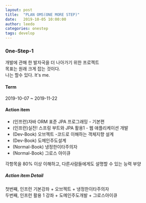 ```yaml
---
layout: post
title:  "PLAN OMS(ONE MORE STEP)"
date:   2019-10-05 10:00:00
author: leedo
categories: onestep
tags: develop
---
```


### 0ne-Step-1
개발에 관해 한 발자국을 더 나아가기 위한 프로젝트   
목표는 원래 크게 잡는 것이다.   
나는 할수 있다. It's me.


#### Term
2019-10-07 ~ 2019-11-22


#### Action item
- (인프런)자바 ORM 표준 JPA 프로그래밍 - 기본편
- (인프런)실전! 스프링 부트와 JPA 활용1 - 웹 애플리케이션 개발
- (Dev-Book) 오브젝트 -코드로 이해하는 객체지향 설계
- (Dev-Book) 도메인주도설계
- (Normal-Book) 냉정한이타주의자
- (Normal-Book) 그로스 아이큐

각항목을 80% 이상 이해하고, 다른사람들에게도 설명할 수 있는 능력 부양


##### Action item Detail 
첫번째, 인프런 기본강좌 + 오브젝트 + 냉정한이타주의자  
두번째, 인프런 활용 1 강좌 + 도메인주도개발 + 그로스아이큐

